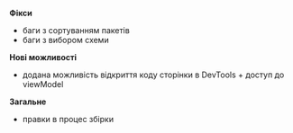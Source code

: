 **Фікси**
- баги з сортуванням пакетів
- баги з вибором схеми

**Нові можливості**
- додана можливість відкриття коду сторінки в DevTools + доступ до viewModel

**Загальне**
- правки в процес збірки
